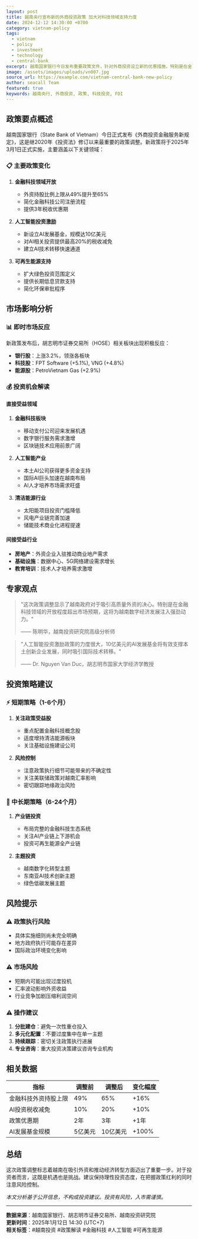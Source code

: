 ```yaml
---
layout: post
title: 越南央行宣布新的外商投资政策 加大对科技领域支持力度
date: 2024-12-12 14:30:00 +0700
category: vietnam-policy
tags:
  - vietnam
  - policy
  - investment
  - technology
  - central-bank
excerpt: 越南国家银行今日发布重要政策文件，针对外商投资设立新的优惠措施，特别是在金融科技、人工智能和可再生能源领域，预计将吸引更多国际资本流入。
image: /assets/images/uploads/vn007.jpg
source_url: https://example.com/vietnam-central-bank-new-policy
author: seacall Team
featured: true
keywords: 越南央行, 外商投资, 政策, 科技投资, FDI
---
```


## 政策要点概述

越南国家银行（State Bank of Vietnam）今日正式发布《外商投资金融服务新规定》，这是继2020年《投资法》修订以来最重要的政策调整。新政策将于2025年3月1日正式实施，主要涵盖以下关键领域：

### 📋 主要政策变化

1. **金融科技领域开放**
   - 外资持股比例上限从49%提升至65%
   - 简化金融科技公司注册流程
   - 提供3年税收优惠期

2. **人工智能投资激励**
   - 新设立AI发展基金，规模达10亿美元
   - 对AI相关投资提供最高20%的税收减免
   - 建立AI技术转移快速通道

3. **可再生能源支持**
   - 扩大绿色投资范围定义
   - 提供长期低息贷款支持
   - 简化环保审批程序

## 市场影响分析

### 📊 即时市场反应

新政策发布后，胡志明市证券交易所（HOSE）相关板块出现积极反应：

- **银行股**：上涨3.2%，领涨各板块
- **科技股**：FPT Software (+5.1%), VNG (+4.8%)
- **能源股**：PetroVietnam Gas (+2.9%)

### 💰 投资机会解读

#### 直接受益领域

1. **金融科技板块**
   - 移动支付公司迎来发展机遇
   - 数字银行服务需求激增
   - 区块链技术应用前景广阔

2. **人工智能产业**
   - 本土AI公司获得更多资金支持
   - 国际AI巨头加速在越南布局
   - AI人才培养市场需求旺盛

3. **清洁能源行业**
   - 太阳能项目投资门槛降低
   - 风电产业链完善加速
   - 储能技术商业化进程提速

#### 间接受益行业

- **房地产**：外资企业入驻推动商业地产需求
- **基础设施**：数据中心、5G网络建设需求增长
- **教育培训**：技术人才培养需求激增

## 专家观点

> "这次政策调整显示了越南政府对于吸引高质量外资的决心。特别是在金融科技领域的开放程度超出市场预期，这将为越南数字经济发展注入强劲动力。" 
> 
> —— 陈明华，越南投资研究院高级分析师

> "人工智能投资激励政策的力度很大，10亿美元的AI发展基金将有效支撑本土创新企业发展，同时吸引国际技术转移。"
> 
> —— Dr. Nguyen Van Duc，胡志明市国家大学经济学教授

## 投资策略建议

### ⚡ 短期策略（1-6个月）

1. **关注政策受益股**
   - 重点配置金融科技概念股
   - 适度增持清洁能源板块
   - 关注基础设施建设公司

2. **风险控制**
   - 注意政策执行细节可能带来的不确定性
   - 关注美联储政策对越南汇率影响
   - 密切跟踪地缘政治风险

### 🎯 中长期策略（6-24个月）

1. **产业链投资**
   - 布局完整的金融科技生态系统
   - 关注AI产业链上下游机会
   - 投资可再生能源全产业链

2. **主题投资**
   - 越南数字化转型主题
   - 东南亚AI技术创新主题
   - 绿色低碳发展主题

## 风险提示

### ⚠️ 政策执行风险

- 具体实施细则尚未完全明确
- 地方政府执行可能存在差异
- 国际政治环境变化影响

### ⚠️ 市场风险

- 短期内可能出现过度投机
- 汇率波动影响外资收益
- 行业竞争加剧压缩利润空间

### ⚠️ 操作建议

1. **分批建仓**：避免一次性重仓投入
2. **多元化配置**：不要过度集中在单一主题
3. **持续跟踪**：密切关注政策执行进展
4. **专业咨询**：重大投资决策建议咨询专业机构

## 相关数据

| 指标 | 调整前 | 调整后 | 变化幅度 |
|------|--------|--------|----------|
| 金融科技外资持股上限 | 49% | 65% | +16% |
| AI投资税收减免 | 10% | 20% | +10% |
| 政策优惠期 | 2年 | 3年 | +1年 |
| AI发展基金规模 | 5亿美元 | 10亿美元 | +100% |

## 总结

这次政策调整标志着越南在吸引外资和推动经济转型方面迈出了重要一步。对于投资者而言，这既是机遇也是挑战。建议保持理性投资态度，在把握政策红利的同时注意风险控制。

*本文分析基于公开信息，不构成投资建议。投资有风险，入市需谨慎。*

---

**数据来源**：越南国家银行、胡志明市证券交易所、越南投资研究院  
**更新时间**：2025年1月12日 14:30 (UTC+7)  
**相关标签**：#越南投资 #政策解读 #金融科技 #人工智能 #可再生能源
